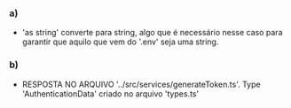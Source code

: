 ### a)
* 'as string' converte para string, algo que é necessário nesse caso para garantir que aquilo que vem do '.env' seja uma string.

### b)
* RESPOSTA NO ARQUIVO '../src/services/generateToken.ts'. Type 'AuthenticationData' criado no arquivo 'types.ts'